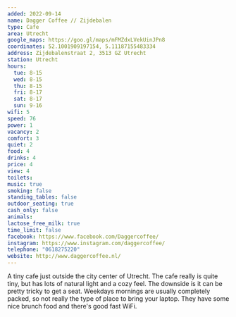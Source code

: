 ```yaml
---
added: 2022-09-14
name: Dagger Coffee // Zijdebalen
type: Cafe
area: Utrecht
google_maps: https://goo.gl/maps/mFMZdxLVekUinJPn8
coordinates: 52.1001909197154, 5.11187155483334
address: Zijdebalenstraat 2, 3513 GZ Utrecht
station: Utrecht
hours:
  tue: 8-15
  wed: 8-15
  thu: 8-15
  fri: 8-17
  sat: 8-17
  sun: 9-16
wifi: 5
speed: 76
power: 1
vacancy: 2
comfort: 3
quiet: 2
food: 4
drinks: 4
price: 4
view: 4
toilets: 
music: true
smoking: false
standing_tables: false
outdoor_seating: true
cash_only: false
animals: 
lactose_free_milk: true
time_limit: false
facebook: https://www.facebook.com/Daggercoffee/
instagram: https://www.instagram.com/daggercoffee/
telephone: "0618275220"
website: http://www.daggercoffee.nl/
---
```


A tiny cafe just outside the city center of Utrecht. The cafe really is quite tiny, but has lots of natural light and a cozy feel. The downside is it can be pretty tricky to get a seat. Weekdays mornings are usually completely packed, so not really the type of place to bring your laptop. They have some nice brunch food and there's good fast WiFi.
